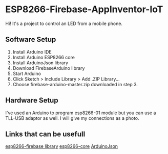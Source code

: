 # ESP8266-Firebase-AppInventor-IoT

Hi! It's a project to control an LED from a mobile phone. 

## Software Setup

1. Install Arduino IDE
2. Install Arduino ESP8266 core
3. Install ArduinoJson library
3. Download FirebaseArduino library
4. Start Arduino
5. Click Sketch > Include Library > Add .ZIP Library...
6. Choose firebase-arduino-master.zip downloaded in step 3.

## Hardware Setup
I've used an Arduino to program esp8266-01 module but you can use a TLL-USB adaptor as well. I will give my connections as a photo.

## Links that can be usefull
[esp8266-firebase library](https://github.com/FirebaseExtended/firebase-arduino)
[esp8266-core](https://github.com/esp8266/Arduino/tree/2.4.1)
[ArduinoJson](https://github.com/bblanchon/ArduinoJson/tree/v5.13.1)
